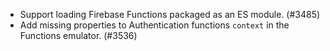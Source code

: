 - Support loading Firebase Functions packaged as an ES module. (#3485)
- Add missing properties to Authentication functions `context` in the Functions emulator. (#3536)
